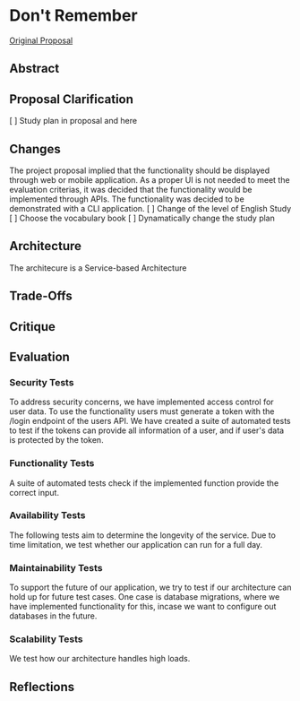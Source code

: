 # Don't Remember
[Original Proposal](https://csse6400.github.io/project-proposal-2023/s4786694/proposal.html)
## Abstract

## Proposal Clarification
[ ] Study plan in proposal and here

## Changes
The project proposal implied that the functionality should be displayed through web or mobile application. As a proper UI is not needed to meet the evaluation criterias, it was decided that the functionality would be implemented through APIs. The functionality was decided to be demonstrated with a CLI application.
[ ] Change of the level of English Study
[ ] Choose the vocabulary book
[ ] Dynamatically change the study plan

## Architecture
The architecure is a Service-based Architecture



## Trade-Offs

## Critique

## Evaluation
### Security Tests
To address security concerns, we have implemented access control for user data. To use the functionality users must generate a token with the /login endpoint of the users API. We have created a suite of automated tests to test if the tokens can provide all information of a user, and if user's data is protected by the token.

### Functionality Tests
A suite of automated tests check if the implemented function provide the correct input.

### Availability Tests
The following tests aim to determine the longevity of the service. Due to time limitation, we test whether our application can run for a full day.

### Maintainability Tests
To support the future of our application, we try to test if our architecture can hold up for future test cases. One case is database migrations, where we have implemented functionality for this, incase we want to configure out databases in the future. 


### Scalability Tests
We test how our architecture handles high loads.

## Reflections